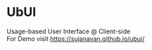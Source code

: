 # UbUI
Usage-based User Interface @ Client-side<br>
For Demo visit https://sujanavan.github.io/ubui/
